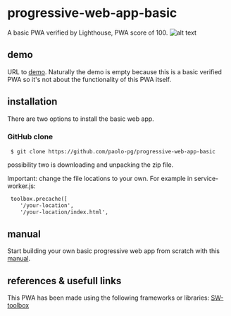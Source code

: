# progressive-web-app-basic
A basic PWA verified by Lighthouse, PWA score of 100.
![alt text](https://i334115.hera.fhict.nl/images/lighthouse.png)

## demo
URL to [demo](https://i334115.hera.fhict.nl/).
Naturally the demo is empty because this is a basic verified PWA so it's not about the functionality of this PWA itself.

## installation
There are two options to install the basic web app. 

### GitHub clone

```
 $ git clone https://github.com/paolo-pg/progressive-web-app-basic
 ```

 possibility two is downloading and unpacking the zip file.

 Important: change the file locations to your own.
 For example in service-worker.js:

```html
 toolbox.precache([
    '/your-location', 
    '/your-location/index.html',  
``` 

## manual
Start building your own basic progressive web app from scratch with this [manual](https://paolo-pg.github.io/). 

## references & usefull links
This PWA has been made using the following frameworks or libraries:
[SW-toolbox](https://github.com/GoogleChromeLabs/sw-toolbox)
